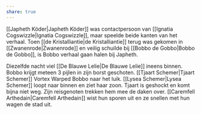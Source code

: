 ```yaml
---
share: true
---
```

[[Japheth Köder|Japheth Köder]] was contactpersoon van [[Ignatia Cogswizzle|Ignatia Cogswizzle]], maar speelde beide kanten van het verhaal. Toen [[de Kristalliantie|de Kristalliantie]] terug was gekomen in [[Zwanenrode|Zwanenrode]] en veilig schuilde bij [[Bobbo de Gobbo|Bobbo de Gobbo]], is Bobbo verhaal gaan halen bij Japheth.

Diezelfde nacht viel [[De Blauwe Lelie|De Blauwe Lelie]] ineens binnen.
Bobbo krijgt meteen 3 pijlen in zijn borst geschoten. [[Tjaart Schemer|Tjaart Schemer]] Vortex Warped Bobbo naar het luik. [[Lysea Schemer|Lysea Schemer]] loopt naar binnen en ziet haar zoon. Tjaart is geshockt en komt bijna niet weg. Zijn reisgenoten trekken hem mee de daken over. [[Caremfell Arthedain|Caremfell Arthedain]] wist hun sporen uit en ze snellen met hun wagen de stad uit.

